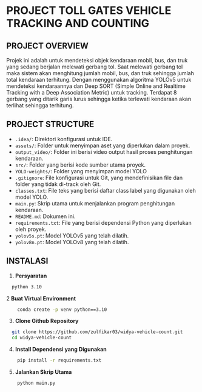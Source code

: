 # PROJECT TOLL GATES VEHICLE TRACKING AND COUNTING

## PROJECT OVERVIEW

Projek ini adalah untuk mendeteksi objek kendaraan mobil, bus, dan truk yang sedang berjalan melewati gerbang tol. Saat melewati gerbang tol maka sistem akan menghitung jumlah mobil, bus, dan truk sehingga jumlah total kendaraan terhitung. Dengan menggunakan algoritma YOLOv5 untuk mendeteksi kendaraannya dan Deep SORT (Simple Online and Realtime Tracking with a Deep Association Metric) untuk tracking. Terdapat 8 gerbang yang ditarik garis lurus sehingga ketika terlewati kendaraan akan terlihat sehingga terhitung.

## PROJECT STRUCTURE
- `.idea/`: Direktori konfigurasi untuk IDE.
- `assets/`: Folder untuk menyimpan aset yang diperlukan dalam proyek.
- `output_video/`: Folder ini berisi video output hasil proses penghitungan kendaraan.
- `src/`: Folder yang berisi kode sumber utama proyek.
- `YOLO-weights/`: Folder yang menyimpan model YOLO
- `.gitignore`: File konfigurasi untuk Git, yang mendefinisikan file dan folder yang tidak di-track oleh Git.
- `classes.txt`: File teks yang berisi daftar class label yang digunakan oleh model YOLO.
- `main.py`: Skrip utama untuk menjalankan program penghitungan kendaraan.
- `README.md`: Dokumen ini.
- `requirements.txt`: File yang berisi dependensi Python yang diperlukan oleh proyek.
- `yolov5s.pt`: Model YOLOv5 yang telah dilatih.
- `yolov8n.pt`: Model YOLOv8 yang telah dilatih.

## INSTALASI
1. **Persyaratan**
 ```sh
   python 3.10
   ```
2 **Buat Virtual Environment**
```sh
    conda create -p venv python==3.10
```
3. **Clone Github Repository**
 ```sh
   git clone https://github.com/zulfikar03/widya-vehicle-count.git
   cd widya-vehicle-count
   ```
4. **Install Dependensi yang Digunakan**
```sh
    pip install -r requirements.txt
```
5. **Jalankan Skrip Utama**
```sh
    python main.py
```



